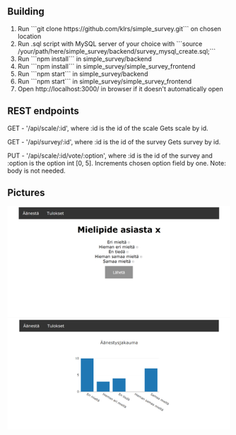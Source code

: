 <h2>Building</h2>
<ol>
  <li>Run ```git clone https://github.com/klrs/simple_survey.git``` on chosen location</li>
  <li>Run .sql script with MySQL server of your choice with ```source /your/path/here/simple_survey/backend/survey_mysql_create.sql;```</li>
  <li>Run ```npm install``` in simple_survey/backend</li>
  <li>Run ```npm install``` in simple_survey/simple_survey_frontend</li>
  <li>Run ```npm start``` in simple_survey/backend</li>
  <li>Run ```npm start``` in simple_survey/simple_survey_frontend</li>
  <li>Open http://localhost:3000/ in browser if it doesn't automatically open</li>
</ol>

<h2>REST endpoints</h2>
GET - '/api/scale/:id', where :id is the id of the scale
Gets scale by id.

GET - '/api/survey/:id', where :id is the id of the survey
Gets survey by id.

PUT - '/api/scale/:id/vote/:option', where :id is the id of the survey and :option is the option int [0, 5].
Increments chosen option field by one. Note: body is not needed.

<h2>Pictures</h2>
<img src=https://github.com/klrs/simple_survey/blob/master/kuva1.PNG>

<img src=https://github.com/klrs/simple_survey/blob/master/kuva2.PNG>
